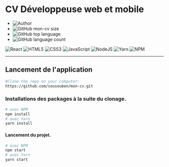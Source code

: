 # CV Développeuse web et mobile

- ![Author](<https://img.shields.io/badge/Author-Souad Mouatakide-">)
- ![GitHub mon-cv size](https://img.shields.io/github/repo-size/sousouben/mon-cv)
- ![GitHub top language](https://img.shields.io/github/languages/top/sousouben/mon-cv)
- ![GitHub language count](https://img.shields.io/github/languages/count/sousouben/mon-cv)

![React](https://img.shields.io/badge/react-%2320232a.svg?style=for-the-badge&logo=react&logoColor=%2361DAFB)
![HTML5](https://img.shields.io/badge/html5-%23E34F26.svg?style=for-the-badge&logo=html5&logoColor=white)
![CSS3](https://img.shields.io/badge/css3-%231572B6.svg?style=for-the-badge&logo=css3&logoColor=white)
![JavaScript](https://img.shields.io/badge/javascript-%23323330.svg?style=for-the-badge&logo=javascript&logoColor=%23F7DF1E)
![NodeJS](https://img.shields.io/badge/node.js-6DA55F?style=for-the-badge&logo=node.js&logoColor=white)
![Yarn](https://img.shields.io/badge/yarn-%232C8EBB.svg?style=for-the-badge&logo=yarn&logoColor=white)
![NPM](https://img.shields.io/badge/NPM-%23000000.svg?style=for-the-badge&logo=npm&logoColor=white)

---

## Lancement de l'application

```bash
#Clone the repo on your computer:
https://github.com/sousouben/mon-cv.git
```

### Installations des packages à la suite du clonage.

```bash
# avec NPM
npm install
# avec Yarn
yarn install
```

#### Lancement du projet.

```bash
# avec NPM
npm start
# avec Yarn
yarn start
```
